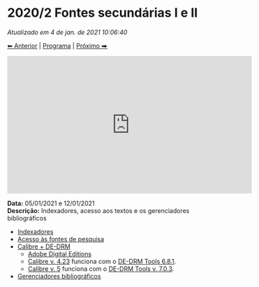 
# 2020/2 Fontes secundárias I e II

*Atualizado em 4 de jan. de 2021 10:06:40*  

[⬅︎ Anterior](2020-2-aula-1.md) | [Programa](/2020-2-sem) | [Próximo ⮕](2020-2-aula-5.md)  

<iframe width="560" height="315" src="https://www.youtube-nocookie.com/embed/qqLOc__faC4" frameborder="0" allow="accelerometer; autoplay; clipboard-write; encrypted-media; gyroscope; picture-in-picture" allowfullscreen></iframe>


**Data:** 05/01/2021 e 12/01/2021  
**Descrição:** Indexadores, acesso aos textos e os gerenciadores bibliográficos  



- [Indexadores](https://gdct.blot.im/fontes-secundarias#levantamento-de-referências)
- [Acesso às fontes de pesquisa](https://gdct.blot.im/fontes-secundarias#acesso-às-fontes-de-pesquisa)
- [Calibre + DE-DRM](https://gdct.blot.im/fontes-secundarias#de-drm)
	- [Adobe Digital Editions](https://www.adobe.com/solutions/ebook/digital-editions.html)
	- [Calibre v. 4.23](https://download.calibre-ebook.com/4.23.0/) funciona com o [DE-DRM Tools 6.8.1](https://github.com/apprenticeharper/DeDRM_tools/releases/download/v6.8.1/DeDRM_tools_6.8.1.zip). 
	- [Calibre v. 5](https://download.calibre-ebook.com) funciona com o [DE-DRM Tools v. 7.0.3](https://github.com/apprenticeharper/DeDRM_tools/releases/download/7.0.3/DeDRM_plugin_7.0.3.zip).
- [Gerenciadores bibliográficos](https://gdct.blot.im/fontes-secundarias#gestão-das-referências-bibliográficas)
